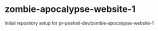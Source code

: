 # zombie-apocalypse-website-1

Initial repository setup for pr-poehali-dev/zombie-apocalypse-website-1